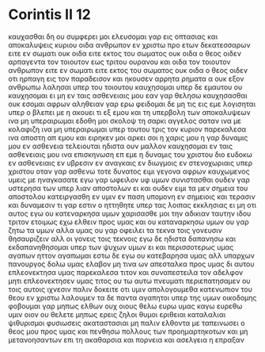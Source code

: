 # Corintis II 12
καυχασθαι δη ου συμφερει μοι ελευσομαι γαρ εις οπτασιας και αποκαλυψεις κυριου
οιδα ανθρωπον εν χριστω προ ετων δεκατεσσαρων ειτε εν σωματι ουκ οιδα ειτε εκτος του σωματος ουκ οιδα ο θεος οιδεν αρπαγεντα τον τοιουτον εως τριτου ουρανου
και οιδα τον τοιουτον ανθρωπον ειτε εν σωματι ειτε εκτος του σωματος ουκ οιδα ο θεος οιδεν
οτι ηρπαγη εις τον παραδεισον και ηκουσεν αρρητα ρηματα α ουκ εξον ανθρωπω λαλησαι
υπερ του τοιουτου καυχησομαι υπερ δε εμαυτου ου καυχησομαι ει μη εν ταις ασθενειαις μου
εαν γαρ θελησω καυχησασθαι ουκ εσομαι αφρων αληθειαν γαρ ερω φειδομαι δε μη τις εις εμε λογισηται υπερ ο βλεπει με η ακουει τι εξ εμου
και τη υπερβολη των αποκαλυψεων ινα μη υπεραιρωμαι εδοθη μοι σκολοψ τη σαρκι αγγελος σαταν ινα με κολαφιζη ινα μη υπεραιρωμαι
υπερ τουτου τρις τον κυριον παρεκαλεσα ινα αποστη απ εμου
και ειρηκεν μοι αρκει σοι η χαρις μου η γαρ δυναμις μου εν ασθενεια τελειουται ηδιστα ουν μαλλον καυχησομαι εν ταις ασθενειαις μου ινα επισκηνωση επ εμε η δυναμις του χριστου
διο ευδοκω εν ασθενειαις εν υβρεσιν εν αναγκαις εν διωγμοις εν στενοχωριαις υπερ χριστου οταν γαρ ασθενω τοτε δυνατος ειμι
γεγονα αφρων καυχωμενος υμεις με ηναγκασατε εγω γαρ ωφειλον υφ υμων συνιστασθαι ουδεν γαρ υστερησα των υπερ λιαν αποστολων ει και ουδεν ειμι 
τα μεν σημεια του αποστολου κατειργασθη εν υμιν εν παση υπομονη εν σημειοις και τερασιν και δυναμεσιν
τι γαρ εστιν ο ηττηθητε υπερ τας λοιπας εκκλησιας ει μη οτι αυτος εγω ου κατεναρκησα υμων χαρισασθε μοι την αδικιαν ταυτην
ιδου τριτον ετοιμως εχω ελθειν προς υμας και ου καταναρκησω υμων ου γαρ ζητω τα υμων αλλα υμας ου γαρ οφειλει τα τεκνα τοις γονευσιν θησαυριζειν αλλ οι γονεις τοις τεκνοις
εγω δε ηδιστα δαπανησω και εκδαπανηθησομαι υπερ των ψυχων υμων ει και περισσοτερως υμας αγαπων ηττον αγαπωμαι
εστω δε εγω ου κατεβαρησα υμας αλλ υπαρχων πανουργος δολω υμας ελαβον 
μη τινα ων απεσταλκα προς υμας δι αυτου επλεονεκτησα υμας
παρεκαλεσα τιτον και συναπεστειλα τον αδελφον μητι επλεονεκτησεν υμας τιτος ου τω αυτω πνευματι περιεπατησαμεν ου τοις αυτοις ιχνεσιν
παλιν δοκειτε οτι υμιν απολογουμεθα κατενωπιον του θεου εν χριστω λαλουμεν τα δε παντα αγαπητοι υπερ της υμων οικοδομης
φοβουμαι γαρ μηπως ελθων ουχ οιους θελω ευρω υμας καγω ευρεθω υμιν οιον ου θελετε μηπως ερεις ζηλοι θυμοι εριθειαι καταλαλιαι ψιθυρισμοι φυσιωσεις ακαταστασιαι
μη παλιν ελθοντα με ταπεινωσει ο θεος μου προς υμας και πενθησω πολλους των προημαρτηκοτων και μη μετανοησαντων επι τη ακαθαρσια και πορνεια και ασελγεια η επραξαν

